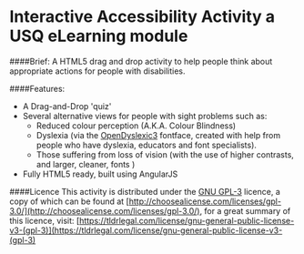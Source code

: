 # Interactive Accessibility Activity a USQ eLearning module

####Brief:
A HTML5 drag and drop activity to help people think about appropriate actions for people with disabilities.


####Features:
 - A Drag-and-Drop 'quiz'
 - Several alternative views for people with sight problems such as:
   - Reduced colour perception (A.K.A. Colour Blindness)
   - Dyslexia (via the [OpenDyslexic3](https://opendyslexic.org/
     ) fontface, created with help from people who have dyslexia, educators and      font specialists).
   - Those suffering from loss of vision (with the use of higher contrasts, and larger, cleaner, fonts )
 - Fully HTML5 ready, built using AngularJS



####Licence
This activity is distributed under the [GNU GPL-3](http://choosealicense.com/licenses/gpl-3.0/) licence, a copy of which can be found at [http://choosealicense.com/licenses/gpl-3.0/](http://choosealicense.com/licenses/gpl-3.0/), for a great summary of this licence, visit: [https://tldrlegal.com/license/gnu-general-public-license-v3-(gpl-3)](https://tldrlegal.com/license/gnu-general-public-license-v3-(gpl-3)